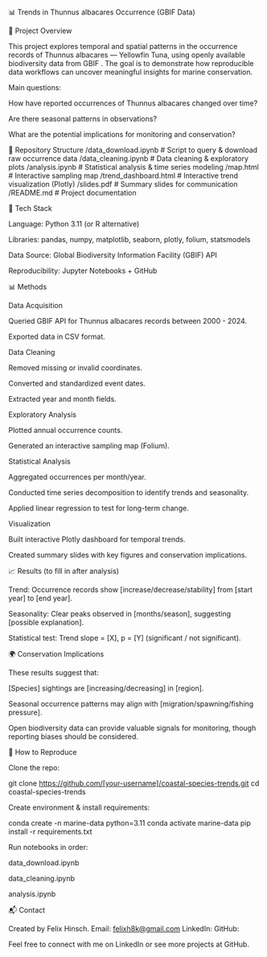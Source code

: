 📊 Trends in Thunnus albacares Occurrence (GBIF Data)

🌊 Project Overview

This project explores temporal and spatial patterns in the occurrence records of Thunnus albacares — Yellowfin Tuna, using openly available biodiversity data from GBIF
.
The goal is to demonstrate how reproducible data workflows can uncover meaningful insights for marine conservation.

Main questions:

How have reported occurrences of Thunnus albacares changed over time?

Are there seasonal patterns in observations?

What are the potential implications for monitoring and conservation?


📂 Repository Structure
/data_download.ipynb   # Script to query & download raw occurrence data
/data_cleaning.ipynb   # Data cleaning & exploratory plots
/analysis.ipynb        # Statistical analysis & time series modeling
/map.html              # Interactive sampling map
/trend_dashboard.html  # Interactive trend visualization (Plotly)
/slides.pdf            # Summary slides for communication
/README.md             # Project documentation


🔧 Tech Stack

Language: Python 3.11 (or R alternative)

Libraries: pandas, numpy, matplotlib, seaborn, plotly, folium, statsmodels

Data Source: Global Biodiversity Information Facility (GBIF) API

Reproducibility: Jupyter Notebooks + GitHub


📊 Methods

Data Acquisition

Queried GBIF API for Thunnus albacares records between 2000 - 2024.

Exported data in CSV format.

Data Cleaning

Removed missing or invalid coordinates.

Converted and standardized event dates.

Extracted year and month fields.

Exploratory Analysis

Plotted annual occurrence counts.

Generated an interactive sampling map (Folium).

Statistical Analysis

Aggregated occurrences per month/year.

Conducted time series decomposition to identify trends and seasonality.

Applied linear regression to test for long-term change.

Visualization

Built interactive Plotly dashboard for temporal trends.

Created summary slides with key figures and conservation implications.


📈 Results (to fill in after analysis)

Trend: Occurrence records show [increase/decrease/stability] from [start year] to [end year].

Seasonality: Clear peaks observed in [months/season], suggesting [possible explanation].

Statistical test: Trend slope = [X], p = [Y] (significant / not significant).

🌍 Conservation Implications

These results suggest that:

[Species] sightings are [increasing/decreasing] in [region].

Seasonal occurrence patterns may align with [migration/spawning/fishing pressure].

Open biodiversity data can provide valuable signals for monitoring, though reporting biases should be considered.

📑 How to Reproduce

Clone the repo:

git clone https://github.com/[your-username]/coastal-species-trends.git
cd coastal-species-trends


Create environment & install requirements:

conda create -n marine-data python=3.11
conda activate marine-data
pip install -r requirements.txt


Run notebooks in order:

data_download.ipynb

data_cleaning.ipynb

analysis.ipynb


📬 Contact

Created by Felix Hinsch. 
Email: felixh8k@gmail.com
LinkedIn:
GitHub:

Feel free to connect with me on LinkedIn
or see more projects at GitHub.
